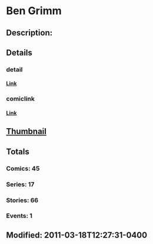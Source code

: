 # Ben Grimm
## Description: 
## Details
### detail
#### [Link](http://marvel.com/characters/2763/ben_grimm?utm_campaign=apiRef&utm_source=225578a89fc76f3d20fbffda5d17a88d)
### comiclink
#### [Link](http://marvel.com/comics/characters/1009329/ben_grimm?utm_campaign=apiRef&utm_source=225578a89fc76f3d20fbffda5d17a88d)
## [Thumbnail](http://i.annihil.us/u/prod/marvel/i/mg/b/40/image_not_available.jpg)
## Totals
### Comics: 45
### Series: 17
### Stories: 66
### Events: 1
## Modified: 2011-03-18T12:27:31-0400